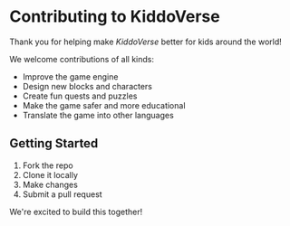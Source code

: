 # Contributing to KiddoVerse

Thank you for helping make *KiddoVerse* better for kids around the world!

We welcome contributions of all kinds:
- Improve the game engine
- Design new blocks and characters
- Create fun quests and puzzles
- Make the game safer and more educational
- Translate the game into other languages

## Getting Started
1. Fork the repo
2. Clone it locally
3. Make changes
4. Submit a pull request

We're excited to build this together!
